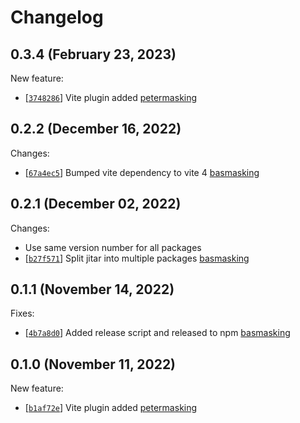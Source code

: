 
# Changelog

## 0.3.4 (February 23, 2023)

New feature:
- \[[`3748286`](https://github.com/MaskingTechnology/jitar/commit/3748286)] Vite plugin added [petermasking](https://github.com/MaskingTechnology/jitar/pull/165)


## 0.2.2 (December 16, 2022)

Changes:
- \[[`67a4ec5`](https://github.com/MaskingTechnology/jitar/commit/67a4ec5)] Bumped vite dependency to vite 4 [basmasking](https://github.com/MaskingTechnology/jitar/pull/95)

## 0.2.1 (December 02, 2022)

Changes:
- Use same version number for all packages
- \[[`b27f571`](https://github.com/MaskingTechnology/jitar/commit/b27f571)] Split jitar into multiple packages [basmasking](https://github.com/MaskingTechnology/jitar/pull/60)

## 0.1.1 (November 14, 2022)

Fixes:
- \[[`4b7a8d0`](https://github.com/MaskingTechnology/jitar/commit/4b7a8d0)] Added release script and released to npm [basmasking](https://github.com/BasMasking)

## 0.1.0 (November 11, 2022)

New feature:
- \[[`b1af72e`](https://github.com/MaskingTechnology/jitar/commit/b1af72e)] Vite plugin added [petermasking](https://github.com/MaskingTechnology/jitar/pull/50)

